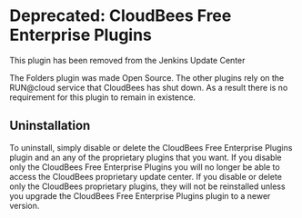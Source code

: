 # Deprecated: CloudBees Free Enterprise Plugins

This plugin has been removed from the Jenkins Update Center

The Folders plugin was made Open Source. 
The other plugins rely on the RUN@cloud service that CloudBees has shut down. As a result there is no requirement for this plugin to remain in existence.

## Uninstallation

To uninstall, simply disable or delete the CloudBees Free Enterprise Plugins plugin and an any of the proprietary plugins that you want.
If you disable only the CloudBees Free Enterprise Plugins you will no longer be able to access the CloudBees proprietary update center.
If you disable or delete only the CloudBees proprietary plugins,
they will not be reinstalled unless you upgrade the CloudBees Free Enterprise Plugins plugin to a newer version.
